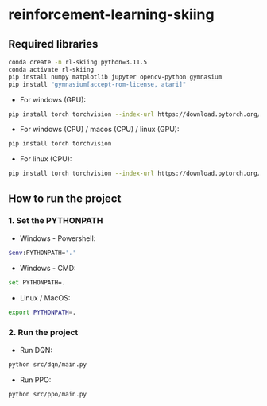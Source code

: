 # reinforcement-learning-skiing

## Required libraries

```bash
conda create -n rl-skiing python=3.11.5
conda activate rl-skiing
pip install numpy matplotlib jupyter opencv-python gymnasium
pip install "gymnasium[accept-rom-license, atari]"
```

- For windows (GPU):

```bash
pip install torch torchvision --index-url https://download.pytorch.org/whl/cu121
```

- For windows (CPU) / macos (CPU) / linux (GPU):

```bash
pip install torch torchvision
```

- For linux (CPU):

```bash
pip install torch torchvision --index-url https://download.pytorch.org/whl/cpu
```

## How to run the project

### 1. Set the PYTHONPATH

- Windows - Powershell:

```bash
$env:PYTHONPATH='.' 
```

- Windows - CMD:

```bash
set PYTHONPATH=.
```

- Linux / MacOS:

```bash
export PYTHONPATH=.
```

### 2. Run the project

- Run DQN:

```bash
python src/dqn/main.py
```

- Run PPO:

```bash
python src/ppo/main.py
```